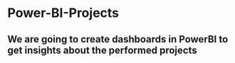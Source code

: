 # Power-BI-Projects
## We are going to create dashboards in PowerBI to get insights about the performed projects
